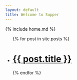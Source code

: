 ```yaml
---
layout: default
title: Welcome to Supper
---
```


{% include home.md %}

<ul>
{% for post in site.posts %}
  <li class="post">
    <h1><a href="{{site.baseurl}}{{ post.url }}">{{ post.title }}</a></h1>
  </li>
{% endfor %}
</ul>